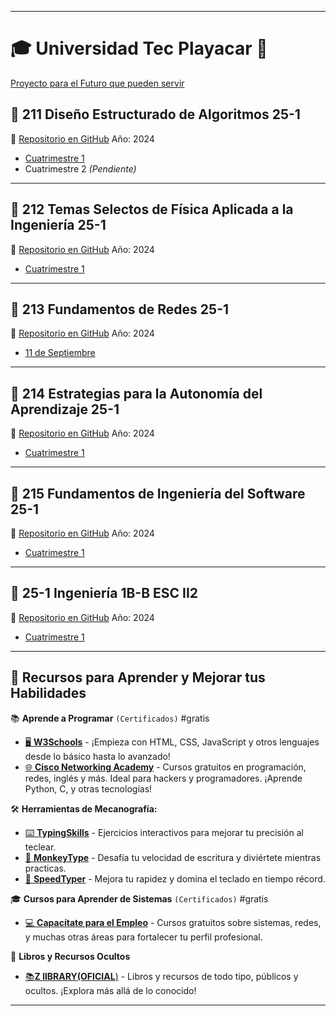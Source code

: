 

---
# 🎓 Universidad Tec Playacar 🏫

[Proyecto para el Futuro que pueden servir](https://github.com/santanaoliva-u/Universidad-Tec-Playacar/tree/main/2024/Recursos/Adelantos%20que%20pueden%20servir)
## 📘 211 Diseño Estructurado de Algoritmos 25-1
🔗 [Repositorio en GitHub](https://github.com/santanaoliva-u/Universidad-Tec-Playacar/tree/main/2024/211%20DISE%C3%91O%20ESTRUCTURADO%20DE%20ALGORITMOS%2025-1)
Año: 2024
- [Cuatrimestre 1](https://github.com/santanaoliva-u/Universidad-Tec-Playacar/tree/main/2024/211%20DISE%C3%91O%20ESTRUCTURADO%20DE%20ALGORITMOS%2025-1/01%20-%20Cuatrimestre)
- Cuatrimestre 2 *(Pendiente)*
---
## 📗 212 Temas Selectos de Física Aplicada a la Ingeniería 25-1
🔗 [Repositorio en GitHub](https://github.com/santanaoliva-u/Universidad-Tec-Playacar/tree/main/2024/212%20TEMAS%20SELECTOS%20DE%20F%C3%8DSICA%20APLICADA%20A%20LA%20INGENIERIA)
Año: 2024
- [Cuatrimestre 1](https://github.com/santanaoliva-u/Universidad-Tec-Playacar/tree/main/2024/212%20TEMAS%20SELECTOS%20DE%20F%C3%8DSICA%20APLICADA%20A%20LA%20INGENIERIA/01%20-%20Cuatrimestre)
---
## 📙 213 Fundamentos de Redes 25-1

🔗 [Repositorio en GitHub](https://github.com/santanaoliva-u/Universidad-Tec-Playacar/tree/main/2024/213%20FUNDAMENTOS%20DE%20REDES%2025-1)
Año: 2024
- [11 de Septiembre](https://github.com/santanaoliva-u/Universidad-Tec-Playacar/tree/main/2024/213%20FUNDAMENTOS%20DE%20REDES%2025-1/01%20-%20Cuatrimestre/11-sep)
---
## 📕 214 Estrategias para la Autonomía del Aprendizaje 25-1

🔗 [Repositorio en GitHub](https://github.com/santanaoliva-u/Universidad-Tec-Playacar/tree/main/2024/214%20ESTRATEGIAS%20PARA%20LA%20AUTONOM%C3%8DA%20DEL%20APRENDIZAJE)
Año: 2024
- [Cuatrimestre 1](https://github.com/santanaoliva-u/Universidad-Tec-Playacar/tree/main/2024/214%20ESTRATEGIAS%20PARA%20LA%20AUTONOM%C3%8DA%20DEL%20APRENDIZAJE%20.../01%20-%20Cuatrimestre)
---
## 📒 215 Fundamentos de Ingeniería del Software 25-1

🔗 [Repositorio en GitHub](https://github.com/santanaoliva-u/Universidad-Tec-Playacar/tree/main/2024/215%20FUNDAMENTOS%20DE%20INGENIER%C3%8DA%20DEL%20SOFTWARE%2025-1)
Año: 2024
- [Cuatrimestre 1](https://github.com/santanaoliva-u/Universidad-Tec-Playacar/tree/main/2024/215%20FUNDAMENTOS%20DE%20INGENIER%C3%8DA%20DEL%20SOFTWARE%2025-1/01%20-%20Cuatrimestre)
---
## 📔 25-1 Ingeniería 1B-B ESC II2

🔗 [Repositorio en GitHub](https://github.com/santanaoliva-u/Universidad-Tec-Playacar/tree/main/2024/25-1%20ING%201B-B%20ESC%20II2)
Año: 2024
- [Cuatrimestre 1](https://github.com/santanaoliva-u/Universidad-Tec-Playacar/tree/main/2024/25-1%20ING%201B-B%20ESC%20II2/01%20-%20Cuatrimestre)
---

## 🚀 **Recursos para Aprender y Mejorar tus Habilidades**  

📚 **Aprende a Programar** `(Certificados)` #gratis  
- [🖥️ **W3Schools**](https://www.w3schools.com) - ¡Empieza con HTML, CSS, JavaScript y otros lenguajes desde lo básico hasta lo avanzado!  
- [🌐 **Cisco Networking Academy**](https://www.netacad.com/es/) - Cursos gratuitos en programación, redes, inglés y más. Ideal para hackers y programadores. ¡Aprende Python, C, y otras tecnologías!  

🛠️ **Herramientas de Mecanografía:**  
- [⌨️ **TypingSkills**](https://www.typingskills.net/exercises) - Ejercicios interactivos para mejorar tu precisión al teclear.  
- [🐒 **MonkeyType**](https://monkeytype.com/) - Desafía tu velocidad de escritura y diviértete mientras practicas.  
- [💨 **SpeedTyper**](https://www.speedtyper.dev/) - Mejora tu rapidez y domina el teclado en tiempo récord.  

🎓 **Cursos para Aprender de Sistemas** `(Certificados)` #gratis  
- [💻 **Capacítate para el Empleo**](https://capacitateparaelempleo.org/cursos/view/2) - Cursos gratuitos sobre sistemas, redes, y muchas otras áreas para fortalecer tu perfil profesional.  

📖 **Libros y Recursos Ocultos**  
- [📚**Z lIBRARY(OFICIAL**)](https://es.singlelogin.re/) - Libros y recursos de todo tipo, públicos y ocultos. ¡Explora más allá de lo conocido!  

---
